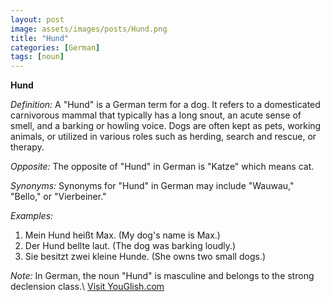 ```yaml
---
layout: post
image: assets/images/posts/Hund.png
title: "Hund"
categories: [German]
tags: [noun]
---
```


**Hund**

*Definition:* A "Hund" is a German term for a dog. It refers to a domesticated carnivorous mammal that typically has a long snout, an acute sense of smell, and a barking or howling voice. Dogs are often kept as pets, working animals, or utilized in various roles such as herding, search and rescue, or therapy.

*Opposite:* The opposite of "Hund" in German is "Katze" which means cat.

*Synonyms:* Synonyms for "Hund" in German may include "Wauwau," "Bello," or "Vierbeiner."

*Examples:* 
1. Mein Hund heißt Max. (My dog's name is Max.)
2. Der Hund bellte laut. (The dog was barking loudly.)
3. Sie besitzt zwei kleine Hunde. (She owns two small dogs.)

*Note:* In German, the noun "Hund" is masculine and belongs to the strong declension class.\ <a id="yg-widget-0" class="youglish-widget" data-query="Hund" data-lang="german" data-components="8412" data-auto-start="0" data-bkg-color="theme_light" data-title="How%20to%20pronounce%20Hund%20in%20German"  rel="nofollow" href="https://youglish.com">Visit YouGlish.com</a><script async src="https://youglish.com/public/emb/widget.js" charset="utf-8"></script>